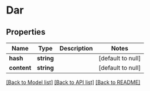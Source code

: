 # Dar

## Properties
Name | Type | Description | Notes
------------ | ------------- | ------------- | -------------
**hash** | **string** |  | [default to null]
**content** | **string** |  | [default to null]

[[Back to Model list]](../README.md#documentation-for-models) [[Back to API list]](../README.md#documentation-for-api-endpoints) [[Back to README]](../README.md)


